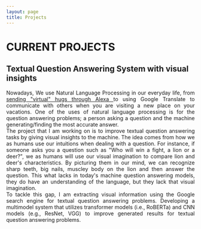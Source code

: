 ```yaml
---
layout: page
title: Projects
---
```


<h1>CURRENT PROJECTS</h1>

<h2>Textual Question Answering System with visual insights</h2>
<p style='text-align: justify;'>Nowadays, We use Natural Language Processing in our everyday life, from  <a href="https://www.amazon.com/b?ie=UTF8&node=21155035011"> sending "virtual" hugs through Alexa </a> to using Google Translate to communicate with others when you are visiting a new place on your vacations. One of the uses of natural language processing is for the question answering problems; a person asking a question and the machine generating/finding the most accurate answer. 
<br>
The project that I am working on is to improve textual question answering tasks by giving visual insights to the machine. The idea comes from how we as humans use our intuitions when dealing with a question. For instance, if someone asks you a question such as "Who will win a fight, a lion or a deer?", we as humans will use our visual imagination to compare lion and deer's characteristics. By picturing them in our mind, we can recognize sharp teeth, big nails, muscley body on the lion and then answer the question. This what lacks in today's machine question answering models, they do have an understanding of the language, but they lack that visual imagination. 
<br>
To tackle this gap, I am extracting visual information using the Google search engine for textual question answering problems. Developing a multimodel system that utilizes transformer models (i.e., RoBERTa) and CNN models (e.g., ResNet, VGG) to improve generated results for textual question answering problems.
</p>
<!-- 
<h2>iViSA: An Adaptive Video Streaming Service over ICN</h2>
<p>Research in Information-Centric Networking (ICN) and Named Data Networking (NDN)
has produced many protocol designs and software prototypes, but they need to be
validated and evaluated by real usage on the Internet, which is also critical to
the realization of the ICN/NDN vision in the long run. This paper reports our
preliminary work on deploying a video streaming service on NDN testbed.

By integrating several building blocks developed by the NDN project and the open-source
community, we implement a system in which users can watch videos through adaptive bit-rate
video streaming service over NDN testbed without installing any software. Initial evaluation
shows satisfactory performance and user experience, but also reveals a number of issues to be
solved. This service is publicly available for Internet users. Visit <a href='https://ivisa.named-data.net'>project's website</a> to watch videos completely over NDN!</p>

<hr>

<h1>OLD PROJECTS</h1>

<h2>NameTrie: An Efficient Data Structure for Name-based Packet Forwarders</h2>
<p>Name lookup is an essential function, but a performance bottleneck in both today and future network
architectures. Variable-length and unbounded names rather than fixed length addresses, as well as much
larger and more dynamic forwarding tables, call for a careful re-engineering of lookup structures for fast,
memory-efficient, and scalable packet forwarding. NameTrie is a project that is mainly focused on designing
a new trie-based data structure to store and index forwarding table entries efficiently and to support fast
name lookups and updates. The novelty of NameTrie lies in the optimal design and implementation of a characte
-trie structure. The nodes of NameTrie are stored compactly, improving cache efficiency and speeding up packet
processing.

Its edges are implemented using a hash table, facilitating fast name lookups and updates. Moreover, in
NameTrie project a new scheme is used to encode some control information without consuming additional
memory, called minASCII. Running on conventional commodity hardware and using large-scale real-world
name datasets, our implementation of NameTrie in software achieves significant speedup for name insertions,
lookups, and removals in comparison to existing schemes, for various datasets with a small memory footprint.
</p>

<h2>MUCA: A New Routing Protocol For Large-scale Caching Networks</h2>
<p>While the Internet has far exceeded expectations, it has also stretched initial assumptions, often creating
tussles that challenge its underlying communication model. Users and applications operate in terms of content,
making it increasingly limiting and difficult to conform to IP’s requirement to communicate by discovering and
specifying a location. To carry the Internet into the future, a conceptually simple yet transformational
architectural shift is required, from today’s focus on where — addresses and hosts — to what — the content
that users and applications care about.The Named Data Networking (NDN) project aims to develop a new Internet 
architecture that can capitalize on strengths — and address weaknesses — of the Internet’s current host-based,
point-to-point communication architecture in order to naturally accommodate emerging patterns of communicatio.
By naming data instead of their locations, NDN transforms data into a first-class entity.

The current Internet secures the data container. NDN secures the contents, a design choice that decouples
trust in data from trust in hosts, enabling several radically scalable communication mechanisms such as
automatic caching to optimize bandwidth. The project studies the technical challenges that must be addressed
to validate NDN as a future Internet architecture: routing scalability, fast forwarding, trust models, network
security, content protection and privacy, and fundamental communication theory. The project uses end-to-end
testbed deployments, simulation, and theoretical analysis to evaluate the proposed architecture, and is
developing specifications and prototype implementations of NDN protocols and applications.</p>
 -->